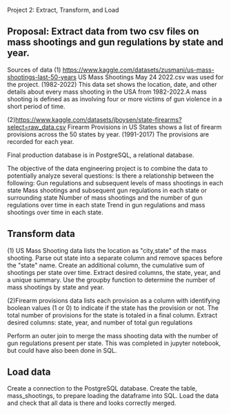 Project 2:
Extract, Transform, and Load

Proposal:
Extract data from two csv files on mass shootings and gun regulations by state and year.
------------
Sources of data
(1) https://www.kaggle.com/datasets/zusmani/us-mass-shootings-last-50-years
US Mass Shootings May 24 2022.csv was used for the project. (1982-2022)
This data set shows the location, date, and other details about every mass shooting in the USA from 1982-2022.A mass shooting is defined as as involving four or more victims of gun violence in a short period of time.

(2)https://www.kaggle.com/datasets/jboysen/state-firearms?select=raw_data.csv
Firearm Provisions in US States shows a list of firearm provisions across the 50 states by year. (1991-2017)
The provisions are recorded for each year.

Final production database is in PostgreSQL, a relational database.

The objective of the data engineering project is to combine the data to potentially analyze several questions: Is there a relationship between the following:
Gun regulations and subsequent levels of mass shootings in each state
Mass shootings and subsequent gun regulations in each state or surrounding state
Number of mass shootings and the number of gun regulations over time in each state
Trend in gun regulations and mass shootings over time in each state.

Transform data
--------------
(1) US Mass Shooting data lists the location as "city,state" of the mass shooting. Parse out state into a separate column and remove spaces before the "state" name. Create an additional column, the cumulative sum of shootings per state over time. Extract desired columns, the state, year, and a unique summary. Use the groupby function to determine the number of mass shootings by state and year. 

(2)Firearm provisions data lists each provision as a column with identifying boolean values (1 or 0) to indicate if the state has the provision or not. The total number of provisions for the state is totaled in a final column. 
Extract desired columns: state, year, and number of total gun regulations

Perform an outer join to merge the mass shooting data with the number of gun regulations present per state.
This was completed in jupyter notebook, but could have also been done in SQL.

Load data
-------------
Create a connection to the PostgreSQL database.
Create the table, mass_shootings, to prepare loading the dataframe into SQL.
Load the data and check that all data is there and looks correctly merged.

